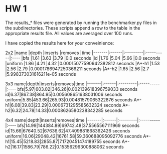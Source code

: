 # HW 1

The results_* files were generated by running the benchmarker.py files in the subdirectories. These scripts append a row to the table in the appropriate results file. All values are averaged over 100 runs. 

I have copied the results here for your conveinience:

2x2
|name   |depth  |inserts   |removes    |time
|-------|:------|:---------|:----------|:----
|bfs    |1.61    |3.63    |3.79    |0.0 seconds
|id |1.76 |5.04 |5.66 |0.0 seconds
|uniform    |1.86    |4.21    |4.32    |0.00015077590942382812 seconds
|A*-h1  |1.53  |2.56  |2.79  |0.0001786947250366211 seconds
|A*-h2  |1.65  |2.56  |2.7   |5.998373031616211e-05 seconds

3x3
name|depth|inserts|removes|time
|-------|:------|:---------|:----------|:----
bfs|5.97|603.02|346.26|0.002139618396759033 seconds
id|6.37|867.38|864.95|0.005608651638031006 seconds
uniform|5.85|453.66|265.93|0.00481579065322876 seconds
A*-h1|6.08|39.83|23.29|0.0006731295585632324 seconds
A*-h2|6.32|24.78|14.33|0.0008626580238342285 seconds

4x4
name|depth|inserts|removes|time
|-------|:------|:---------|:----------|:----
bfs|14.99|144384.89|69742.48|37.5565567111969 seconds
id|15.66|67640.52|67636.62|47.409881868362426 seconds
uniform|16.06|29048.42|16761.58|59.360688095092776 seconds
A*-h1|15.45|5218.83|2855.87|7.1720451474189755 seconds
A*-h2|16.17|1586.79|786.22|0.15356296300888062 seconds
